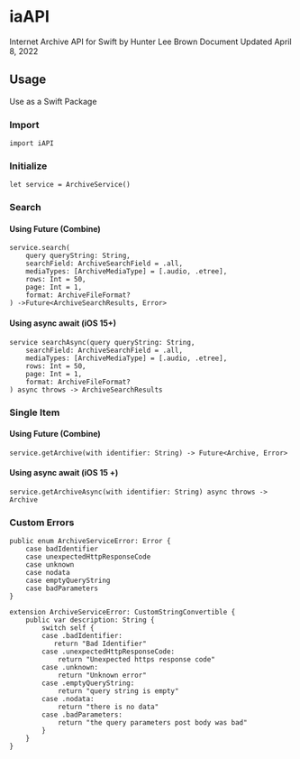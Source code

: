 # iaAPI

Internet Archive API for Swift
by Hunter Lee Brown
Document Updated April 8, 2022

## Usage
Use as a Swift Package

### Import
    import iAPI

### Initialize
    let service = ArchiveService()

### Search
#### Using Future (Combine)
    service.search(
        query queryString: String,
        searchField: ArchiveSearchField = .all,
        mediaTypes: [ArchiveMediaType] = [.audio, .etree],
        rows: Int = 50,
        page: Int = 1,
        format: ArchiveFileFormat?
    ) ->Future<ArchiveSearchResults, Error>
    
#### Using async await (iOS 15+)
    service searchAsync(query queryString: String,
        searchField: ArchiveSearchField = .all,
        mediaTypes: [ArchiveMediaType] = [.audio, .etree],
        rows: Int = 50,
        page: Int = 1,
        format: ArchiveFileFormat?
    ) async throws -> ArchiveSearchResults

### Single Item
#### Using Future (Combine)
    service.getArchive(with identifier: String) -> Future<Archive, Error> 

#### Using async await (iOS 15 +)
    service.getArchiveAsync(with identifier: String) async throws -> Archive

### Custom Errors
    public enum ArchiveServiceError: Error {
        case badIdentifier
        case unexpectedHttpResponseCode
        case unknown
        case nodata
        case emptyQueryString
        case badParameters
    }

    extension ArchiveServiceError: CustomStringConvertible {
        public var description: String {
            switch self {
            case .badIdentifier:
               return "Bad Identifier"
            case .unexpectedHttpResponseCode:
                return "Unexpected https response code"
            case .unknown:
                return "Unknown error"
            case .emptyQueryString:
                return "query string is empty"
            case .nodata:
                return "there is no data"
            case .badParameters:
                return "the query parameters post body was bad"
            }
        }
    }
